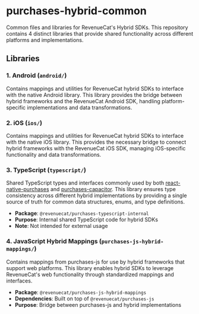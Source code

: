 # purchases-hybrid-common

Common files and libraries for RevenueCat's Hybrid SDKs. This repository contains 4 distinct libraries that provide shared functionality across different platforms and implementations.

## Libraries

### 1. Android (`android/`)
Contains mappings and utilities for RevenueCat hybrid SDKs to interface with the native Android library. This library provides the bridge between hybrid frameworks and the RevenueCat Android SDK, handling platform-specific implementations and data transformations.

### 2. iOS (`ios/`)
Contains mappings and utilities for RevenueCat hybrid SDKs to interface with the native iOS library. This provides the necessary bridge to connect hybrid frameworks with the RevenueCat iOS SDK, managing iOS-specific functionality and data transformations.

### 3. TypeScript (`typescript/`)
Shared TypeScript types and interfaces commonly used by both [react-native-purchases](https://github.com/RevenueCat/react-native-purchases) and [purchases-capacitor](https://github.com/RevenueCat/purchases-capacitor). This library ensures type consistency across different hybrid implementations by providing a single source of truth for common data structures, enums, and type definitions.

- **Package**: `@revenuecat/purchases-typescript-internal`
- **Purpose**: Internal shared TypeScript code for hybrid SDKs
- **Note**: Not intended for external usage

### 4. JavaScript Hybrid Mappings (`purchases-js-hybrid-mappings/`)
Contains mappings from purchases-js for use by hybrid frameworks that support web platforms. This library enables hybrid SDKs to leverage RevenueCat's web functionality through standardized mappings and interfaces.

- **Package**: `@revenuecat/purchases-js-hybrid-mappings`
- **Dependencies**: Built on top of `@revenuecat/purchases-js`
- **Purpose**: Bridge between purchases-js and hybrid implementations
